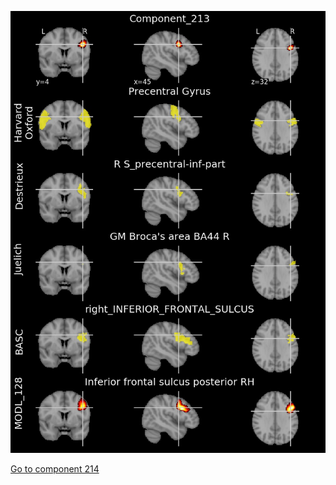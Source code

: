 


![213](preliminary/213.jpg "Component 213")

[Go to component 214](https://parietal-inria.github.io/MODL_atlas/1024/214 "Component 214")
